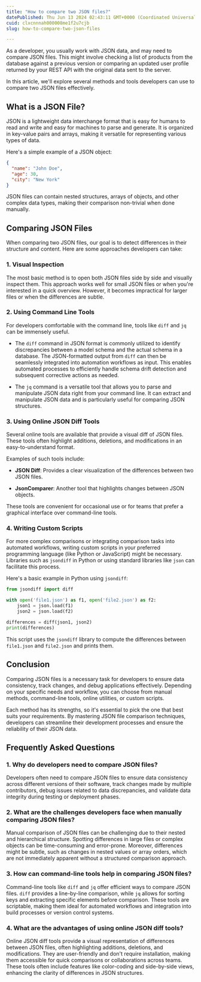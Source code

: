 ```yaml
---
title: "How to compare two JSON files?"
datePublished: Thu Jun 13 2024 02:43:11 GMT+0000 (Coordinated Universal Time)
cuid: clxcnnnah000008me1f2u7cjb
slug: how-to-compare-two-json-files

---
```


As a developer, you usually work with JSON data, and may need to compare JSON files. This might involve checking a list of products from the database against a previous version or comparing an updated user profile returned by your REST API with the original data sent to the server.

In this article, we'll explore several methods and tools developers can use to compare two JSON files effectively.

## What is a JSON File?

JSON is a lightweight data interchange format that is easy for humans to read and write and easy for machines to parse and generate. It is organized in key-value pairs and arrays, making it versatile for representing various types of data.

Here's a simple example of a JSON object:

```json
{
  "name": "John Doe",
  "age": 30,
  "city": "New York"
}
```

JSON files can contain nested structures, arrays of objects, and other complex data types, making their comparison non-trivial when done manually.

## Comparing JSON Files

When comparing two JSON files, our goal is to detect differences in their structure and content. Here are some approaches developers can take:

### 1\. Visual Inspection

The most basic method is to open both JSON files side by side and visually inspect them. This approach works well for small JSON files or when you're interested in a quick overview. However, it becomes impractical for larger files or when the differences are subtle.

### 2\. Using Command Line Tools

For developers comfortable with the command line, tools like `diff` and `jq` can be immensely useful.

* The `diff` command in JSON format is commonly utilized to identify discrepancies between a model schema and the actual schema in a database. The JSON-formatted output from `diff` can then be seamlessly integrated into automation workflows as input. This enables automated processes to efficiently handle schema drift detection and subsequent corrective actions as needed.
    
* The `jq` command is a versatile tool that allows you to parse and manipulate JSON data right from your command line. It can extract and manipulate JSON data and is particularly useful for comparing JSON structures.
    

### 3\. Using Online JSON Diff Tools

Several online tools are available that provide a visual diff of JSON files. These tools often highlight additions, deletions, and modifications in an easy-to-understand format.

Examples of such tools include:

* **JSON Diff**: Provides a clear visualization of the differences between two JSON files.
    
* **JsonComparer**: Another tool that highlights changes between JSON objects.
    

These tools are convenient for occasional use or for teams that prefer a graphical interface over command-line tools.

### 4\. Writing Custom Scripts

For more complex comparisons or integrating comparison tasks into automated workflows, writing custom scripts in your preferred programming language (like Python or JavaScript) might be necessary. Libraries such as `jsondiff` in Python or using standard libraries like `json` can facilitate this process.

Here's a basic example in Python using `jsondiff`:

```python
from jsondiff import diff

with open('file1.json') as f1, open('file2.json') as f2:
    json1 = json.load(f1)
    json2 = json.load(f2)

differences = diff(json1, json2)
print(differences)
```

This script uses the `jsondiff` library to compute the differences between `file1.json` and `file2.json` and prints them.

## Conclusion

Comparing JSON files is a necessary task for developers to ensure data consistency, track changes, and debug applications effectively. Depending on your specific needs and workflow, you can choose from manual methods, command-line tools, online utilities, or custom scripts.

Each method has its strengths, so it's essential to pick the one that best suits your requirements. By mastering JSON file comparison techniques, developers can streamline their development processes and ensure the reliability of their JSON data.

## Frequently Asked Questions

### 1\. Why do developers need to compare JSON files?

Developers often need to compare JSON files to ensure data consistency across different versions of their software, track changes made by multiple contributors, debug issues related to data discrepancies, and validate data integrity during testing or deployment phases.

### 2\. What are the challenges developers face when manually comparing JSON files?

Manual comparison of JSON files can be challenging due to their nested and hierarchical structure. Spotting differences in large files or complex objects can be time-consuming and error-prone. Moreover, differences might be subtle, such as changes in nested values or array orders, which are not immediately apparent without a structured comparison approach.

### 3\. How can command-line tools help in comparing JSON files?

Command-line tools like `diff` and `jq` offer efficient ways to compare JSON files. `diff` provides a line-by-line comparison, while `jq` allows for sorting keys and extracting specific elements before comparison. These tools are scriptable, making them ideal for automated workflows and integration into build processes or version control systems.

### 4\. What are the advantages of using online JSON diff tools?

Online JSON diff tools provide a visual representation of differences between JSON files, often highlighting additions, deletions, and modifications. They are user-friendly and don't require installation, making them accessible for quick comparisons or collaborations across teams. These tools often include features like color-coding and side-by-side views, enhancing the clarity of differences in JSON structures.